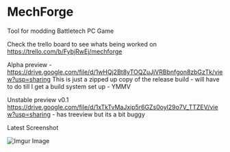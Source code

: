# MechForge
Tool for modding Battletech PC Game

Check the trello board to see whats being worked on
https://trello.com/b/FybjRwEj/mechforge

Alpha preview - https://drive.google.com/file/d/1wHQj2Bt8yTOQZuJjVRBbnfgon8zbGzTk/view?usp=sharing 
This is just a zipped up copy of the release build - will have to do till I get a build system set up - YMMV

Unstable preview v0.1 https://drive.google.com/file/d/1xTkTvMaJxip5r6GZs0oyl29o7V_TTZEV/view?usp=sharing - has treeview but its a bit buggy

Latest Screenshot

![Imgur Image](https://i.imgur.com/PPHyPuo.png)

